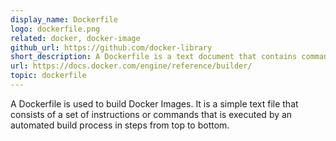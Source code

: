 ```yaml
---
display_name: Dockerfile
logo: dockerfile.png
related: docker, docker-image
github_url: https://github.com/docker-library
short_description: A Dockerfile is a text document that contains commands to assemble a docker image.
url: https://docs.docker.com/engine/reference/builder/
topic: dockerfile
---
```

A Dockerfile is used to build Docker Images. It is a simple text file that consists of a set of instructions or commands that is executed by an automated build process in steps from top to bottom.